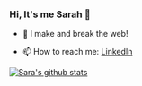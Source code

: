 ### Hi, It's me Sarah 👋



<!--
**SaraLatif99/SaraLatif99** is a ✨ _special_ ✨ repository because its `README.md` (this file) appears on your GitHub profile. --

<!-- - 🔭 I’m currently working on building web based Image Classifier App with PyTorch Framework. -->
- 🌱 I make and break the web!
<!--  👯 I’m looking to collaborate on any Python related project. -->
- 📫 How to reach me: <a href="https://www.linkedin.com/in/saralatif99/" target ="_blank"> LinkedIn </a>

[![Sara's github stats](https://github-readme-stats.vercel.app/api?username=SaraLatif99)](https://github.com/SaraLatif99/github-readme-stats)
